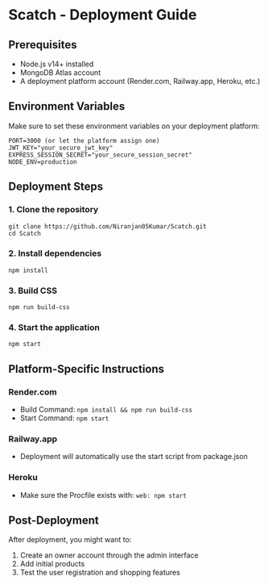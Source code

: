 # Scatch - Deployment Guide

## Prerequisites
- Node.js v14+ installed
- MongoDB Atlas account
- A deployment platform account (Render.com, Railway.app, Heroku, etc.)

## Environment Variables
Make sure to set these environment variables on your deployment platform:

```
PORT=3000 (or let the platform assign one)
JWT_KEY="your_secure_jwt_key"
EXPRESS_SESSION_SECRET="your_secure_session_secret"
NODE_ENV=production
```

## Deployment Steps

### 1. Clone the repository
```
git clone https://github.com/Niranjan05Kumar/Scatch.git
cd Scatch
```

### 2. Install dependencies
```
npm install
```

### 3. Build CSS
```
npm run build-css
```

### 4. Start the application
```
npm start
```

## Platform-Specific Instructions

### Render.com
- Build Command: `npm install && npm run build-css`
- Start Command: `npm start`

### Railway.app
- Deployment will automatically use the start script from package.json

### Heroku
- Make sure the Procfile exists with: `web: npm start`

## Post-Deployment
After deployment, you might want to:
1. Create an owner account through the admin interface
2. Add initial products
3. Test the user registration and shopping features
